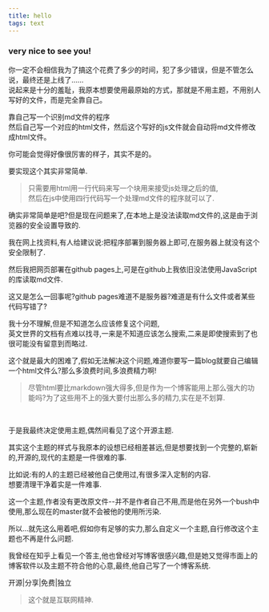 ```yaml
---
title: hello
tags: text
---
```


### very nice to see you!   

你一定不会相信我为了搞这个花费了多少的时间，犯了多少错误，但是不管怎么说，最终还是上线了……  <br>
说起来是十分的羞耻，我原本想要使用最原始的方式，那就是不用主题，不用别人写好的文件，而是完全靠自己。<br>


靠自己写一个识别md文件的程序<br>
然后自己写一个对应的html文件，然后这个写好的js文件就会自动将md文件修改成html文件。


你可能会觉得好像很厉害的样子，其实不是的。<br>

要实现这个其实非常简单.  

>只需要用html用一行代码来写一个块用来接受js处理之后的值,<br>
>然后在js中使用四行代码写一个处理md文件的程序就可以了.<br>

确实非常简单是吧?但是现在问题来了,在本地上是没法读取md文件的,这是由于浏览器的安全设置导致的.<br>

我在网上找资料,有人给建议说:把程序部署到服务器上即可,在服务器上就没有这个安全限制了.  

然后我把网页部署在github pages上,可是在github上我依旧没法使用JavaScript的库读取md文件.<br>

这又是怎么一回事呢?github pages难道不是服务器?难道是有什么文件或者某些代码写错了?  

我十分不理解,但是不知道怎么应该修复这个问题,<br>英文世界的文档有点难以找寻,一来是不知道应该怎么搜索,二来是即使搜索到了也很可能没有留意到而略过.<br>

这个就是最大的困难了,假如无法解决这个问题,难道你要写一篇blog就要自己编辑一个html文件么?那么多浪费时间,多浪费精力啊!
>尽管html要比markdown强大得多,但是作为一个博客能用上那么强大的功能吗?为了这些用不上的强大要付出那么多的精力,实在是不划算.
<br>

于是我最终决定使用主题,偶然间看见了这个开源主题.  

其实这个主题的样式与我原本的设想已经相差甚远,但是想要找到一个完整的,崭新的,开源的,现代的主题是一件很难的事.<br>

比如说:有的人的主题已经被他自己使用过,有很多深入定制的内容.<br>想要清理干净着实是一件难事.  

这一个主题,作者没有更改原文件--并不是作者自己不用,而是他在另外一个bush中使用,那么现在的master就不会被他的使用所污染.  

所以...就先这么用着吧,假如你有足够的实力,那么自定义一个主题,自行修改这个主题也不再是什么问题.  

我曾经在知乎上看见一个答主,他也曾经对写博客很感兴趣,但是她又觉得市面上的博客软件以及主题不符合他的心意,最终,他自己写了一个博客系统.  

开源|分享|免费|独立  
>这个就是互联网精神.






